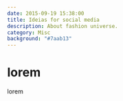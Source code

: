 ```yaml
---
date: 2015-09-19 15:38:00
title: Ideias for social media
description: About fashion universe.
category: Misc
background: "#7aab13"
---
```


# lorem

lorem